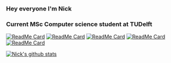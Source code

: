 ### Hey everyone I'm Nick

### Current MSc Computer science student at TUDelft

[![ReadMe Card](https://github-readme-stats.vercel.app/api/pin/?username=nicktehrany&repo=nicktehrany.github.io&theme=merko&show_owner=true)](https://github.com/nicktehrany/nicktehrany.github.io)
[![ReadMe Card](https://github-readme-stats.vercel.app/api/pin/?username=nicktehrany&repo=membench&theme=merko&show_owner=true)](https://github.com/nicktehrany/membench)
[![ReadMe Card](https://github-readme-stats.vercel.app/api/pin/?username=nicktehrany&repo=dotfiles&theme=merko&show_owner=true)](https://github.com/nicktehrany/dotfiles)
[![ReadMe Card](https://github-readme-stats.vercel.app/api/pin/?username=nicktehrany&repo=textemp&theme=merko&show_owner=true)](https://github.com/nicktehrany/textemp)
[![ReadMe Card](https://github-readme-stats.vercel.app/api/pin/?username=nicktehrany&repo=pmem_evaluation_traces&theme=merko&show_owner=true)](https://github.com/nicktehrany/pmem_evaluation_traces)

[![Nick's github stats](https://github-readme-stats.vercel.app/api?username=nicktehrany&count_private=true&theme=merko)](https://github.com/anuraghazra/github-readme-stats)
